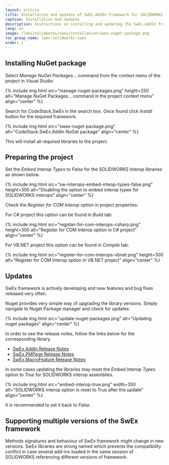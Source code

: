 ```yaml
---
layout: article
title: Installation and updates of SwEx.AddIn Framework for SOLIDWORKS add-ins
caption: Installation And Updates
description: Instructions on installing and updating the SwEx.AddIn framework for developing SOLIDWORKS add-ins in C# and VB.NET
lang: en
image: /labs/solidworks/swex/installation/swex-nuget-package.png
toc_group_name: labs-solidworks-swex
order: 1
---
```

## Installing NuGet package

Select *Manage NuGet Packages...* command from the context menu of the project in Visual Studio

{% include img.html src="manage-nuget-packages.png" height=250 alt="Manage NuGet Packages... command in the project context menu" align="center" %}

Search for *CodeStack.SwEx* in the search box. Once found click *Install* button for the required framework.

{% include img.html src="swex-nuget-package.png" alt="CodeStack.SwEx.AddIn NuGet package" align="center" %}

This will install all required libraries to the project.

## Preparing the project

Set the *Embed Interop Types* to *False* for the SOLIDWORKS Interop libraries as shown below.

{% include img.html src="sw-interops-embed-inteop-types-false.png" height=300 alt="Disabling the option to embed interop types for SOLIDWORKS interops" align="center" %}

Check the *Register for COM Interop* option in project properties:

For C# project this option can be found in *Build* tab:

{% include img.html src="register-for-com-interops-csharp.png" height=300 alt="Register for COM Interop option in C# project" align="center" %}

For VB.NET project this option can be found in *Compile* tab:

{% include img.html src="register-for-com-interops-vbnet.png" height=300 alt="Register for COM Interop option in VB.NET project" align="center" %}

## Updates

SwEx framework is actively developing and new features and bug fixes released very often. 

Nuget provides very simple way of upgrading the library versions. Simply navigate to Nuget Package manager and check for updates:

{% include img.html src="update-nuget-packages.png" alt="Updating nuget packages" align="center" %}

In order to see the release notes, follow the links below for the corresponding library.

* [SwEx.AddIn Release Notes](https://docs.codestack.net/swex/add-in/html/version-history.htm)
* [SwEx.PMPage Release Notes](https://docs.codestack.net/swex/pmpage/html/version-history.htm)
* [SwEx.MacroFeature Release Notes](https://docs.codestack.net/swex/macro-feature/html/version-history.htm)

In some cases updating the libraries may reset the *Embed Interop Types* option to *True* for SOLIDWORKS interop assemblies.

{% include img.html src="embed-interop-true.png" width=350 alt="SOLIDWORKS interop option is reset to True after the update" align="center" %}

It is recommended to set it back to *False*.

## Supporting multiple versions of the SwEx framework

Methods signatures and behaviour of SwEx framework might change in new versions. SwEx libraries are strong named which prevents the compatibility conflict in case several add-ins loaded in the same session of SOLIDWORKS referencing different versions of framework.
